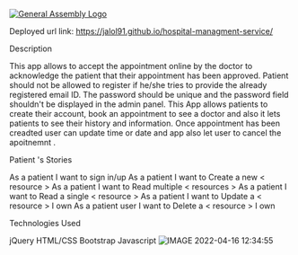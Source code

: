 [![General Assembly Logo](https://camo.githubusercontent.com/1a91b05b8f4d44b5bbfb83abac2b0996d8e26c92/687474703a2f2f692e696d6775722e636f6d2f6b6538555354712e706e67)](https://generalassemb.ly/education/web-development-immersive)


Deployed url link: https://jalol91.github.io/hospital-managment-service/


Description

This app allows to accept the appointment online by the doctor to acknowledge the patient that their appointment has been approved. Patient should not be allowed to register if he/she tries to provide the already registered email ID. The password should be unique and the password field shouldn't be displayed in the admin panel. This App allows patients to create their account, book an appointment to see a doctor and also it lets patients to see their history and information. Once appointment has been creadted user can update time or date and app also let user to cancel the apoitnemnt .

Patient 's Stories

As a patient I want to sign in/up As a patient I want to Create a new < resource > As a patient I want to Read multiple < resources > As a patient I want to Read a single < resource > As a patient I want to Update a < resource > I own As a patient user I want to Delete a < resource > I own

Technologies Used

jQuery HTML/CSS 
Bootstrap 
Javascript ![IMAGE 2022-04-16 12:34:55](https://user-images.githubusercontent.com/80257036/163689459-64aedc08-1d8f-4d9e-8697-7e79cdc91549.jpg)
